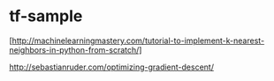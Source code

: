 # tf-sample


[http://machinelearningmastery.com/tutorial-to-implement-k-nearest-neighbors-in-python-from-scratch/]

http://sebastianruder.com/optimizing-gradient-descent/
